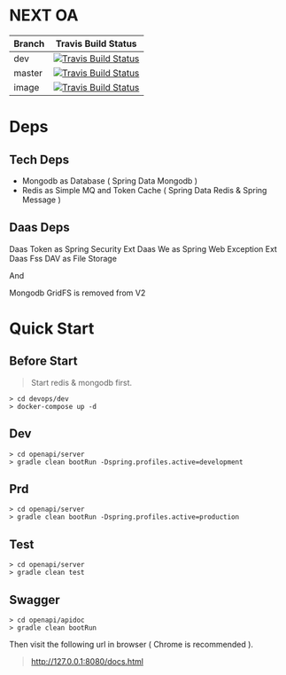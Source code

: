 # NEXT OA

Branch | Travis Build Status
---|---
dev  | [![Travis Build Status](https://travis-ci.org/next-teable/next-oa-service.svg?branch=dev)](https://travis-ci.org/next-teable/next-oa-service)
master | [![Travis Build Status](https://travis-ci.org/next-teable/next-oa-service.svg?branch=master)](https://travis-ci.org/next-teable/next-oa-service)
image |  [![Travis Build Status](https://travis-ci.org/next-teable/next-oa-service.svg?branch=image)](https://travis-ci.org/next-teable/next-oa-service)

# Deps

## Tech Deps

* Mongodb as Database ( Spring Data Mongodb )
* Redis as Simple MQ and Token Cache ( Spring Data Redis & Spring Message )

## Daas Deps

Daas Token as Spring Security Ext
Daas We as Spring Web Exception Ext
Daas Fss DAV as File Storage

And 

Mongodb GridFS is removed from V2


# Quick Start

## Before Start

> Start redis & mongodb first. 

```
> cd devops/dev
> docker-compose up -d
```

## Dev

```
> cd openapi/server
> gradle clean bootRun -Dspring.profiles.active=development 
```

## Prd

```
> cd openapi/server
> gradle clean bootRun -Dspring.profiles.active=production 
```

## Test

```
> cd openapi/server
> gradle clean test
```

## Swagger

```
> cd openapi/apidoc
> gradle clean bootRun
```

Then visit the following url in browser ( Chrome is recommended ).

> http://127.0.0.1:8080/docs.html
